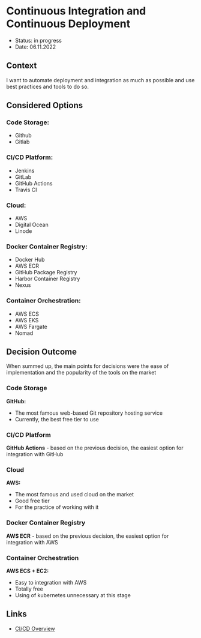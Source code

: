 # Continuous Integration and Continuous Deployment

- Status: in progress
- Date: 06.11.2022

## Context

I want to automate deployment and integration as much as possible and use best practices and tools to do so.

## Considered Options

### Code Storage:

- Github
- Gitlab

### CI/CD Platform:

- Jenkins
- GitLab
- GitHub Actions
- Travis CI

### Cloud:

- AWS
- Digital Ocean
- Linode

### Docker Container Registry:

- Docker Hub
- AWS ECR
- GitHub Package Registry
- Harbor Container Registry
- Nexus

### Container Orchestration:

- AWS ECS
- AWS EKS
- AWS Fargate
- Nomad

## Decision Outcome

When summed up, the main points for decisions were the ease of implementation and the popularity of the tools on the
market

### Code Storage

**GitHub:**

- The most famous web-based Git repository hosting service
- Currently, the best free tier to use

### CI/CD Platform

**GitHub Actions** - based on the previous decision, the easiest option for integration with GitHub

### Cloud

**AWS:**

- The most famous and used cloud on the market
- Good free tier
- For the practice of working with it

### Docker Container Registry

**AWS ECR** - based on the previous decision, the easiest option for integration with AWS

### Container Orchestration

**AWS ECS + EC2:**

- Easy to integration with AWS
- Totally free
- Using of kubernetes unnecessary at this stage

## Links

- [CI/CD Overview](../practices/ci-cd.md) 